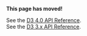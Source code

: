 **This page has moved!**

See the [D3 4.0 API Reference](https://github.com/d3/d3/blob/master/API.md#arrays-d3-array).
<br>See the [D3 3.x API Reference](https://github.com/d3/d3-3.x-api-reference/blob/master/Arrays.md).
